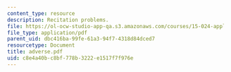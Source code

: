 ```yaml
---
content_type: resource
description: Recitation problems.
file: https://ol-ocw-studio-app-qa.s3.amazonaws.com/courses/15-024-applied-economics-for-managers-summer-2004/c8e4a40bc8bf778b3222e1517f7f976e_adverse.pdf
file_type: application/pdf
parent_uid: dbc416ba-99fe-61a3-94f7-4318d84dced7
resourcetype: Document
title: adverse.pdf
uid: c8e4a40b-c8bf-778b-3222-e1517f7f976e
---
```

